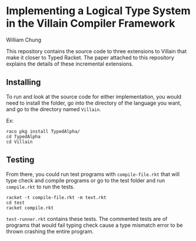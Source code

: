 # Implementing a Logical Type System in the Villain Compiler Framework

William Chung

This repository contains the source code to three extensions to Villain that make it closer to Typed Racket. The paper attached to this repository explains the details of these incremental extensions.


## Installing

To run and look at the source code for either implementation, you would need to install the folder, go into the directory of the language you want, and go to the directory named ```Villain```.

Ex:
```
raco pkg install TypedAlpha/
cd TypedAlpha
cd Villain
```

## Testing 

From there, you could run test programs with ```compile-file.rkt``` that will type check and compile programs or go to the test folder and run ```compile.rkt``` to run the tests. 
```
racket -t compile-file.rkt -m text.rkt
cd test
racket compile.rkt
```
```test-runner.rkt``` contains these tests. The commented tests are of programs that would fail typing check cause a type mismatch error to be thrown crashing the entire program.
